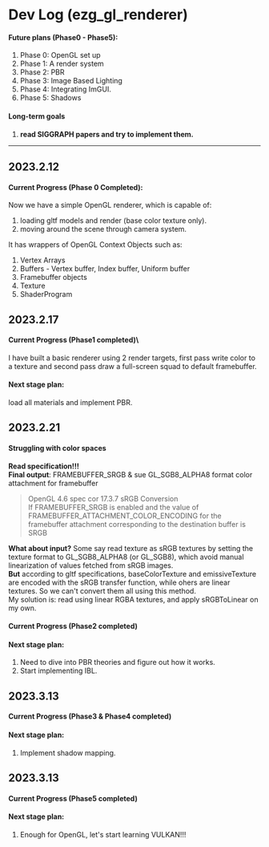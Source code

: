# Dev Log (ezg_gl_renderer)

#### Future plans (Phase0 - Phase5):
1. Phase 0: OpenGL set up
2. Phase 1: A render system
3. Phase 2: PBR
4. Phase 3: Image Based Lighting
5. Phase 4: Integrating ImGUI.
6. Phase 5: Shadows

#### Long-term goals
1. **read SIGGRAPH papers and try to implement them.**

--------

## 2023.2.12

#### Current Progress (Phase 0 Completed):

Now we have a simple OpenGL renderer, which is capable of:

1. loading gltf models and render (base color texture only).
2. moving around the scene through camera system. 

It has wrappers of OpenGL Context Objects such as:
1. Vertex Arrays
2. Buffers - Vertex buffer, Index buffer, Uniform buffer
3. Framebuffer objects
4. Texture
5. ShaderProgram




## 2023.2.17
#### Current Progress (Phase1 completed)\
I have built a basic renderer using 2 render targets, first pass write color to a texture and second pass draw a full-screen squad to default framebuffer.

#### Next stage plan:
load all materials and implement PBR.

## 2023.2.21
#### Struggling with color spaces
**Read specification!!!**\
**Final output**: FRAMEBUFFER_SRGB & sue GL_SGB8_ALPHA8 format color attachment for framebuffer
> OpenGL 4.6 spec cor
> 17.3.7 sRGB Conversion\
> If FRAMEBUFFER_SRGB is enabled and the value of FRAMEBUFFER_ATTACHMENT_COLOR_ENCODING for the framebuffer attachment corresponding to the destination buffer is SRGB

**What about input?**
Some say read texture as sRGB textures by setting the texture format to GL_SGB8_ALPHA8 (or GL_SGB8), which avoid manual linearization of values fetched from sRGB images. \
**But** according to gltf specifications, baseColorTexture and emissiveTexture are encoded with the sRGB transfer function, while ohers are linear textures. So we can't convert them all using this method. \
My solution is: read using linear RGBA textures, and apply sRGBToLinear on my own.

#### Current Progress (Phase2 completed) 
#### Next stage plan:
1. Need to dive into PBR theories and figure out how it works.
2. Start implementing IBL.

## 2023.3.13

#### Current Progress (Phase3 & Phase4 completed)

#### Next stage plan:

1. Implement shadow mapping.

## 2023.3.13

#### Current Progress (Phase5 completed)

#### Next stage plan:
1. Enough for OpenGL, let's start learning VULKAN!!!
